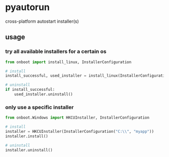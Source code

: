 # pyautorun
cross-platform autostart installer(s)
## usage
### try all available installers for a certain os

```python
from onboot import install_linux, InstallerConfiguration

# install
install_successful, used_installer = install_linux(InstallerConfiguration("/home/user/", "myapp"))

# uninstall
if install_successful:
    used_installer.uninstall()
```
### only use a specific installer

```python
from onboot.Windows import HKCUInstaller, InstallerConfiguration

# install
installer = HKCUInstaller(InstallerConfiguration("C:\\", "myapp"))
installer.install()

# uninstall
installer.uninstall()
```
